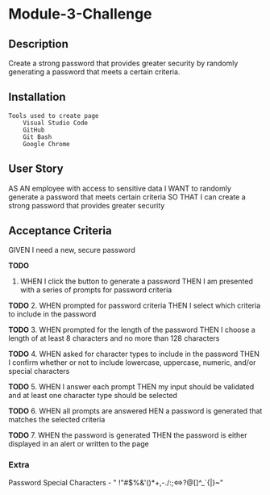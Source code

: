 # Module-3-Challenge

## Description

Create a strong password that provides greater security by randomly generating a password that meets a certain criteria.

## Installation

    Tools used to create page
        Visual Studio Code
        GitHub
        Git Bash
        Google Chrome

## User Story

AS AN employee with access to sensitive data
I WANT to randomly generate a password that meets certain criteria
SO THAT I can create a strong password that provides greater security

## Acceptance Criteria

GIVEN I need a new, secure password

**TODO**
1.  WHEN I click the button to generate a password
    THEN I am presented with a series of prompts for password criteria

**TODO**
2.  WHEN prompted for password criteria
    THEN I select which criteria to include in the password

**TODO**
3.  WHEN prompted for the length of the password
    THEN I choose a length of at least 8 characters and no more than 128 characters

**TODO**
4.  WHEN asked for character types to include in the password
    THEN I confirm whether or not to include lowercase, uppercase, numeric, and/or special characters

**TODO**
5.  WHEN I answer each prompt
    THEN my input should be validated and at least one character type should be selected

**TODO**
6.  WHEN all prompts are answered
    HEN a password is generated that matches the selected criteria

**TODO**
7.  WHEN the password is generated
    THEN the password is either displayed in an alert or written to the page

### Extra

Password Special Characters - " !"#$%&'()*+,-./:;<=>?@[\]^_`{|}~"